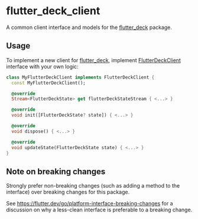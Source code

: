 # flutter_deck_client

A common client interface and models for the [flutter_deck](https://pub.dev/packages/flutter_deck) package.

## Usage

To implement a new client for [flutter_deck](https://pub.dev/packages/flutter_deck), implement [FlutterDeckClient](https://github.com/mkobuolys/flutter_deck/tree/main/packages/flutter_deck_client/lib/src/flutter_deck_client.dart) interface with your own logic:

```dart
class MyFlutterDeckClient implements FlutterDeckClient {
  const MyFlutterDeckClient();

  @override
  Stream<FlutterDeckState> get flutterDeckStateStream { <...> }

  @override
  void init([FlutterDeckState? state]) { <...> }

  @override
  void dispose() { <...> }

  @override
  void updateState(FlutterDeckState state) { <...> }
}
```

## Note on breaking changes

Strongly prefer non-breaking changes (such as adding a method to the interface) over breaking changes for this package.

See https://flutter.dev/go/platform-interface-breaking-changes for a discussion on why a less-clean interface is preferable to a breaking change.
